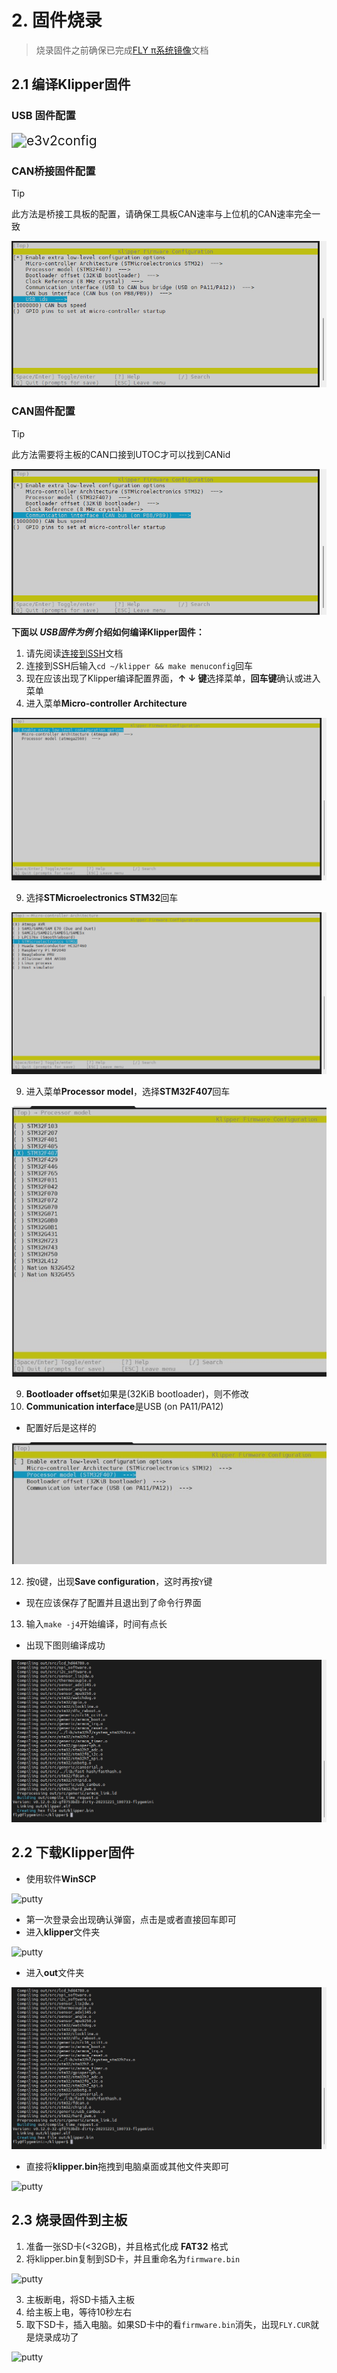 # 2. 固件烧录

> 烧录固件之前确保已完成[FLY π系统镜像](/board/fly_pi/mirror/FLY_π_mirror.md "点击即可跳转")文档

## 2.1 编译Klipper固件

<!-- tabs:start -->

### ****USB 固件配置****

<img src="../../images/boards/fly_super8/e3v2config.png" alt="e3v2config" style="zoom:150%;" />

### ****CAN桥接固件配置****

>[!TIP]
>此方法是桥接工具板的配置，请确保工具板CAN速率与上位机的CAN速率完全一致

![canbridge2](../../images/boards/fly_super8/canbridge2.png)

### ****CAN固件配置****

>[!TIP]
>此方法需要将主板的CAN口接到UTOC才可以找到CANid



![can2](../../images/boards/fly_super8/can.png)

<!-- tabs:end -->

**下面以 *USB固件为例* 介绍如何编译Klipper固件：**

1. 请先阅读[连接到SSH](/board/fly_pi/to_ssh "点击即可跳转")文档
2. 连接到SSH后输入```cd ~/klipper && make menuconfig```回车
3. 现在应该出现了Klipper编译配置界面，**↑ ↓ 键**选择菜单，**回车键**确认或进入菜单
4. 进入菜单**Micro-controller Architecture**

<img src="../../images/firmware/make1.png" alt="make1" style="zoom:90%;" />

9. 选择**STMicroelectronics STM32**回车

<img src="../../images/firmware/make3.png" alt="make3" style="zoom:90%;" />

9. 进入菜单**Processor model**，选择**STM32F407**回车

![f407](../../images/boards/fly_super8/f407.jpg)

9. **Bootloader offset**如果是(32KiB bootloader)，则不修改
10. **Communication interface**是USB (on PA11/PA12)

* 配置好后是这样的

![f407](../../images/boards/fly_super8/f407_2.jpg)

12. 按```Q```键，出现**Save configuration**，这时再按```Y```键

* 现在应该保存了配置并且退出到了命令行界面

13. 输入```make -j4```开始编译，时间有点长

* 出现下图则编译成功

![make5](../../images/firmware/make5.png)

## 2.2 下载Klipper固件

* 使用软件**WinSCP**

![putty](../../images/firmware/down1.png ":no-zooom")

* 第一次登录会出现确认弹窗，点击是或者直接回车即可
* 进入**klipper**文件夹

![putty](../../images/firmware/down2.png ":no-zooom")

* 进入**out**文件夹

![putty](../../images/firmware/make5.png ":no-zooom")

* 直接将**klipper.bin**拖拽到电脑桌面或其他文件夹即可

![putty](../../images/firmware/down4.png ":no-zooom")

## 2.3  烧录固件到主板

1. 准备一张SD卡(<32GB)，并且格式化成 **FAT32** 格式
2. 将klipper.bin复制到SD卡，并且重命名为```firmware.bin```

![putty](../../images/firmware/flash1.png ":no-zooom")

3. 主板断电，将SD卡插入主板
4. 给主板上电，等待10秒左右
5. 取下SD卡，插入电脑。如果SD卡中的看``firmware.bin``消失，出现```FLY.CUR```就是烧录成功了

![putty](../../images/firmware/flash2.png ":no-zooom")